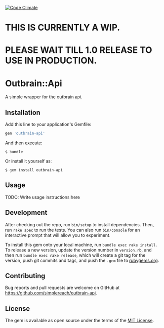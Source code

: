 [![Code Climate](https://codeclimate.com/github/simplereach/outbrain-api/badges/gpa.svg)](https://codeclimate.com/github/simplereach/outbrain-api)

# THIS IS CURRENTLY A WIP.
# PLEASE WAIT TILL 1.0 RELEASE TO USE IN PRODUCTION.


# Outbrain::Api

A simple wrapper for the outbrain api.

## Installation

Add this line to your application's Gemfile:

```ruby
gem 'outbrain-api'
```

And then execute:

    $ bundle

Or install it yourself as:

    $ gem install outbrain-api

## Usage

TODO: Write usage instructions here

## Development

After checking out the repo, run `bin/setup` to install dependencies. Then, run `rake spec` to run the tests. You can also run `bin/console` for an interactive prompt that will allow you to experiment.

To install this gem onto your local machine, run `bundle exec rake install`. To release a new version, update the version number in `version.rb`, and then run `bundle exec rake release`, which will create a git tag for the version, push git commits and tags, and push the `.gem` file to [rubygems.org](https://rubygems.org).

## Contributing

Bug reports and pull requests are welcome on GitHub at https://github.com/simplereach/outbrain-api.


## License

The gem is available as open source under the terms of the [MIT License](http://opensource.org/licenses/MIT).

